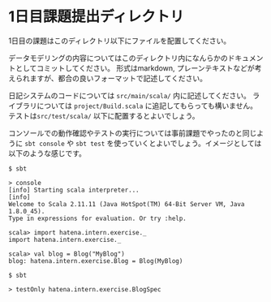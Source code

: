 # 1日目課題提出ディレクトリ

1日目の課題はこのディレクトリ以下にファイルを配置してください。

データモデリングの内容についてはこのディレクトリ内になんらかのドキュメントとしてコミットしてください。
形式はmarkdown, プレーンテキストなどが考えられますが、都合の良いフォーマットで記述してください。

日記システムのコードについては `src/main/scala/` 内に記述してください。
ライブラリについては `project/Build.scala` に追記してもらっても構いません。テストは`src/test/scala/` 以下に配置するとよいでしょう。

コンソールでの動作確認やテストの実行については事前課題でやったのと同じように `sbt console` や `sbt test` を使っていくとよいでしょう。イメージとしては以下のような感じです。
```console
$ sbt

> console
[info] Starting scala interpreter...
[info]
Welcome to Scala 2.11.11 (Java HotSpot(TM) 64-Bit Server VM, Java 1.8.0_45).
Type in expressions for evaluation. Or try :help.

scala> import hatena.intern.exercise._
import hatena.intern.exercise._

scala> val blog = Blog("MyBlog")
blog: hatena.intern.exercise.Blog = Blog(MyBlog)
```

```console
$ sbt

> testOnly hatena.intern.exercise.BlogSpec
```

